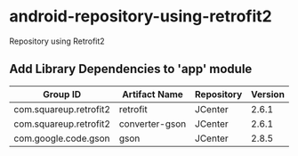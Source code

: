 # android-repository-using-retrofit2
Repository using Retrofit2

## Add Library Dependencies to 'app' module

Group ID | Artifact Name | Repository | Version
--- | --- | --- | ---
com.squareup.retrofit2 | retrofit | JCenter | 2.6.1
com.squareup.retrofit2 | converter-gson | JCenter | 2.6.1
com.google.code.gson | gson | JCenter | 2.8.5

